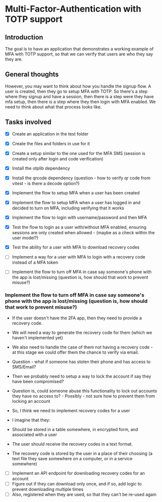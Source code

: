 # Multi-Factor-Authentication with TOTP support

## Introduction

The goal is to have an application that demonstrates a working example of MFA with TOTP support, so that we can verify that users are who they say they are.

## General thoughts

However, you may want to think about how you handle the signup flow. A user is created, then they go to setup MFA with TOTP. So there's a step where they signup and have a session, then there is a step were they have mfa setup, then there is a step where they then login with MFA enabled. We need to think about what that process looks like.


## Tasks involved

- [x] Create an application in the test folder
- [x] Create the files and folders in use for it
- [x] Create a setup similar to the one used for the MFA SMS (session is created only after login and code verification)
- [x] Install the otplib dependency
- [x] Install the qrcode dependency (question - how to verify qr code from vitest - is there a decode option?)
- [x] Implement the flow to setup MFA when a user has been created
- [x] Implement the flow to setup MFA when a user has logged in and decided to turn on MFA, including verifying that it works
- [x] Implement the flow to login with username/password and then MFA
- [x] Test the flow to login as a user with/without MFA enabled, ensuring sessions are only created when allowed - (maybe as a check within the user model?)
- [x] Test the ability for a user with MFA to download recovery codes
- [ ] Implement a way for a user with MFA to login with a recovery code instead of a MFA token
- [ ] Implement the flow to turn off MFA in case say someone's phone with the app is lost/missing (question is, how should that work to prevent misuse?)


### Implement the flow to turn off MFA in case say someone's phone with the app is lost/missing (question is, how should that work to prevent misuse?)

- If the user doesn't have the 2FA app, then they need to provide a recovery code.
- We will need a way to generate the recovery code for them (which we haven't implemented yet)
- We also need to handle the case of them not having a recovery code - at this stage we could 
  offer them the chance to verify via email.
- Question - what if someone has stolen their phone and has access to SMS/Email?
- Then we probably need to setup a way to lock the account if say they have been compromised?
- Question is, could someone abuse this functionality to lock out accounts they have no access to? - Possibly - not sure how to prevent them from locking an account


- So, I think we need to implement recovery codes for a user
- I imagine that they:

- Should be stored in a table somewhere, in encrypted form, and associated with a user
- The user should receive the recovery codes in a text format.
- The recovery code is stored by the user in a place of their choosing (a text file they save somewhere on a computer, or in a service somewhere)

- [ ] Implement an API endpoint for downloading recovery codes for an account
- [ ] Figure out if they can download only once, and if so, add logic to prevent downloading multiple times
- [ ] Also, registered when they are used, so that they can't be re-used again